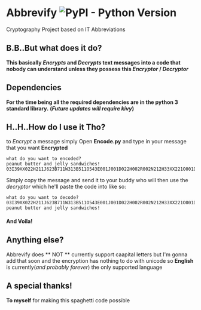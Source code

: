 # Abbrevify ![PyPI - Python Version](https://img.shields.io/pypi/pyversions/Django.svg?color=Green&label=Python&style=popout)
Cryptography Project based on IT Abbreviations


## B.B..But what does it do?
**This basically _Encrypts_ and _Decrypts_ text messages into a code that nobody can understand unless they possess this _Encryptor_ / _Decryptor_**

## Dependencies
**For the time being all the required dependencies are in the **python 3** standard library.**
**(_Future updates will require kivy_)**

## H..H..How do I use it Tho?
to _Encrypt_ a message simply Open **Encode.py** and type in your message that you want **Encrypted**
```
what do you want to encoded?  
peanut butter and jelly sandwiches!
03I39XX022H211J623B711W313B511O543E001J001D022H002R002N212H33XX221O001D811D102S321C321J213O51XX722N13XX202H611W13XX213I121O333O151C002S002S8
```
Simply copy the message and send it to your buddy who will then  use the _decryptor_ which he'll paste the code into like so:

```
what do you want to decode?
03I39XX022H211J623B711W313B511O543E001J001D022H002R002N212H33XX221O001D811D102S321C321J213O51XX722N13XX202H611W13XX213I121O333O151C002S002S8
peanut butter and jelly sandwiches!

```
#### And Voila!

## Anything else?
Abbrevify does ** NOT ** currently support caapital letters but I'm gonna add that soon and the encryption has nothing to do with unicode
 so **English** is currently(_and probably forever_) the only supported language

 ## A special thanks!
 **To myself** for making this spaghetti code possible
